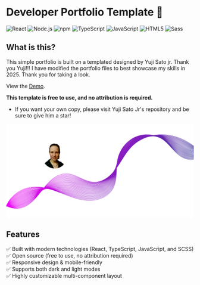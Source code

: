 # Developer Portfolio Template 🚀

![React](https://img.shields.io/badge/React-20232A?style=for-the-badge&logo=react&logoColor=61DAFB) ![Node.js](https://img.shields.io/badge/Node%20js-339933?style=for-the-badge&logo=nodedotjs&logoColor=white) ![npm](https://img.shields.io/badge/npm-CB3837?style=for-the-badge&logo=npm&logoColor=white) ![TypeScript](https://img.shields.io/badge/typescript-%23007ACC.svg?style=for-the-badge&logo=typescript&logoColor=white) ![JavaScript](https://img.shields.io/badge/JavaScript-323330?style=for-the-badge&logo=javascript&logoColor=F7DF1E) ![HTML5](https://img.shields.io/badge/HTML5-E34F26?style=for-the-badge&logo=html5&logoColor=white) ![Sass](https://img.shields.io/badge/Sass-CC6699?style=for-the-badge&logo=sass&logoColor=white)

## What is this?

This simple portfolio is built on a templated designed by Yuji Sato jr. Thank you Yuji!!! 
I have modified the portfolio files to best showcase my skills in 2025. Thank you for taking a look.

View the [Demo](https://yujisatojr.github.io/react-portfolio-template/).

**This template is free to use, and no attribution is required.** 
 - If you want your own copy, please visit Yuji Sato Jr's repository and be sure to give him a star!

![screenshot](./src/assets//images/screenshot.png)

## Features

✅ Built with modern technologies (React, TypeScript, JavaScript, and SCSS)  
✅ Open source (free to use, no attribution required)  
✅ Responsive design & mobile-friendly  
✅ Supports both dark and light modes  
✅ Highly customizable multi-component layout
